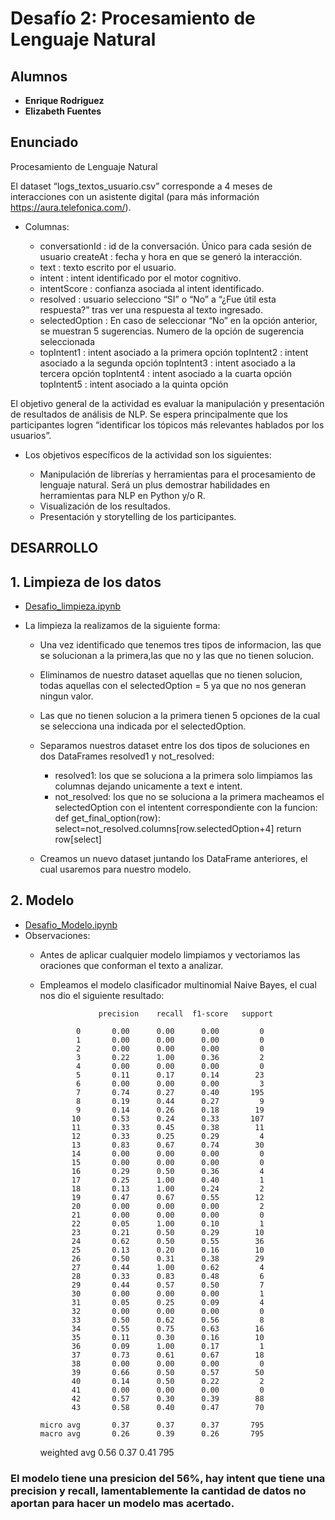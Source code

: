 # Desafío 2: Procesamiento de Lenguaje Natural

## __Alumnos__
* __Enrique Rodriguez__
* __Elizabeth Fuentes__  

## Enunciado

Procesamiento de Lenguaje Natural

El dataset “logs_textos_usuario.csv” corresponde a 4 meses de interacciones con un asistente digital (para más información https://aura.telefonica.com/).

* Columnas:

    * conversationId : id de la conversación. Único para cada sesión de usuario createAt : fecha y hora en que se generó la interacción.
    * text : texto escrito por el usuario.
    * intent : intent identificado por el motor cognitivo.
    * intentScore : confianza asociada al intent identificado.
    * resolved : usuario selecciono “SI” o “No” a “¿Fue útil esta respuesta?” tras ver una respuesta al texto ingresado.
    * selectedOption : En caso de seleccionar “No” en la opción anterior, se muestran 5 sugerencias. Numero de la opción de sugerencia seleccionada
    * topIntent1 : intent asociado a la primera opción topIntent2 : intent asociado a la segunda opción topIntent3 : intent asociado a la tercera opción topIntent4 : intent asociado a la cuarta opción topIntent5 : intent asociado a la quinta opción

El objetivo general de la actividad es evaluar la manipulación y presentación de resultados de análisis de NLP. Se espera principalmente que los participantes logren “identificar los tópicos más relevantes hablados por los usuarios”.

* Los objetivos específicos de la actividad son los siguientes:

    * Manipulación de librerías y herramientas para el procesamiento de lenguaje natural. Será un plus demostrar habilidades en herramientas para NLP en Python y/o R.
    * Visualización de los resultados. 
    * Presentación y storytelling de los participantes.
    

## DESARROLLO

## 1. Limpieza de los datos
* [Desafio_limpieza.ipynb](Desafio_Limpieza.ipynb)
* La limpieza la realizamos de la siguiente forma:

    * Una vez identificado que tenemos tres tipos de informacion, las que se solucionan a la primera,las que no y las que no tienen solucion. 
    * Eliminamos de nuestro dataset aquellas que no tienen solucion, todas aquellas con el selectedOption = 5 ya que no nos generan ningun valor.
    * Las que no tienen solucion a la primera tienen 5 opciones de la cual se selecciona una indicada por el selectedOption.
    * Separamos nuestros dataset entre los dos tipos de soluciones en dos DataFrames resolved1 y not_resolved:
        * resolved1: los que se soluciona a la primera solo limpiamos las columnas dejando unicamente a text e intent.
        * not_resolved: los que no se soluciona a la primera macheamos el selectedOption con el intentent correspondiente con la funcion:
            def get_final_option(row):
                select=not_resolved.columns[row.selectedOption+4]
                return row[select]
                
    * Creamos un nuevo dataset juntando los DataFrame anteriores, el cual usaremos para nuestro modelo. 
           
 
 ## 2. Modelo
 * [Desafio_Modelo.ipynb](Desafio_Modelo.ipynb)
 * Observaciones:
     * Antes de aplicar cualquier modelo limpiamos y vectoriamos las oraciones que conforman el texto a analizar. 
     * Empleamos el modelo clasificador multinomial Naive Bayes, el cual nos dio el siguiente resultado:

     
                        precision    recall  f1-score   support

                   0       0.00      0.00      0.00         0
                   1       0.00      0.00      0.00         0
                   2       0.00      0.00      0.00         0
                   3       0.22      1.00      0.36         2
                   4       0.00      0.00      0.00         0
                   5       0.11      0.17      0.14        23
                   6       0.00      0.00      0.00         3
                   7       0.74      0.27      0.40       195
                   8       0.19      0.44      0.27         9
                   9       0.14      0.26      0.18        19
                  10       0.53      0.24      0.33       107
                  11       0.33      0.45      0.38        11
                  12       0.33      0.25      0.29         4
                  13       0.83      0.67      0.74        30
                  14       0.00      0.00      0.00         0
                  15       0.00      0.00      0.00         0
                  16       0.29      0.50      0.36         4
                  17       0.25      1.00      0.40         1
                  18       0.13      1.00      0.24         2
                  19       0.47      0.67      0.55        12
                  20       0.00      0.00      0.00         2
                  21       0.00      0.00      0.00         0
                  22       0.05      1.00      0.10         1
                  23       0.21      0.50      0.29        10
                  24       0.62      0.50      0.55        36
                  25       0.13      0.20      0.16        10
                  26       0.50      0.31      0.38        29
                  27       0.44      1.00      0.62         4
                  28       0.33      0.83      0.48         6
                  29       0.44      0.57      0.50         7
                  30       0.00      0.00      0.00         1
                  31       0.05      0.25      0.09         4
                  32       0.00      0.00      0.00         0
                  33       0.50      0.62      0.56         8
                  34       0.55      0.75      0.63        16
                  35       0.11      0.30      0.16        10
                  36       0.09      1.00      0.17         1
                  37       0.73      0.61      0.67        18
                  38       0.00      0.00      0.00         0
                  39       0.66      0.50      0.57        50
                  40       0.14      0.50      0.22         2
                  41       0.00      0.00      0.00         0
                  42       0.57      0.30      0.39        88
                  43       0.58      0.40      0.47        70

           micro avg       0.37      0.37      0.37       795
           macro avg       0.26      0.39      0.26       795
        weighted avg       0.56      0.37      0.41       795

     
### El modelo tiene una presicion del 56%, hay intent que tiene una precision y recall, lamentablemente la cantidad de datos no aportan para hacer un modelo mas acertado.